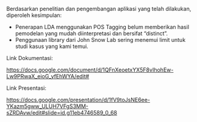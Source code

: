 Berdasarkan penelitian dan pengembangan aplikasi yang telah dilakukan, diperoleh kesimpulan:
- Penerapan LDA menggunakan POS Tagging belum memberikan hasil pemodelan yang mudah diinterpretasi dan bersifat “distinct”.
- Penggunaan library dari John Snow Lab sering menemui limit untuk studi kasus yang kami temui.

Link Dokumentasi:

https://docs.google.com/document/d/1QFnXeoetxYX5F8vIhohEw-Lw9PRwaX_eioG_yfEhWYA/edit#

Link Presentasi:

https://docs.google.com/presentation/d/1fV9toJsNE6ee-YKazm5gww_ULUH7VFgS3MM-sZRDAvw/edit#slide=id.g11eb4746589_0_68
